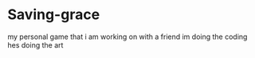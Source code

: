 # Saving-grace
my personal game that i am working on with a friend
im doing the coding hes doing the art

